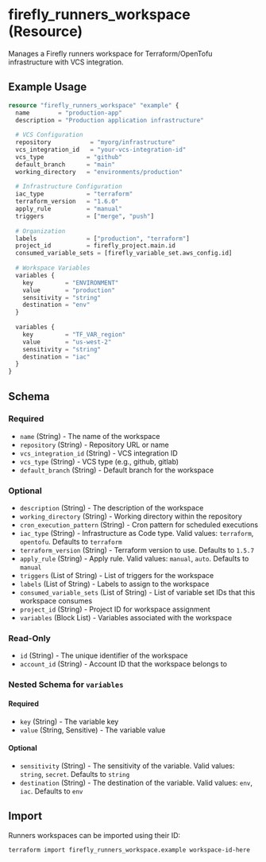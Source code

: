 # firefly_runners_workspace (Resource)

Manages a Firefly runners workspace for Terraform/OpenTofu infrastructure with VCS integration.

## Example Usage

```terraform
resource "firefly_runners_workspace" "example" {
  name        = "production-app"
  description = "Production application infrastructure"
  
  # VCS Configuration
  repository           = "myorg/infrastructure"
  vcs_integration_id   = "your-vcs-integration-id"
  vcs_type            = "github"
  default_branch      = "main"
  working_directory   = "environments/production"
  
  # Infrastructure Configuration
  iac_type            = "terraform"
  terraform_version   = "1.6.0"
  apply_rule          = "manual"
  triggers            = ["merge", "push"]
  
  # Organization
  labels              = ["production", "terraform"]
  project_id          = firefly_project.main.id
  consumed_variable_sets = [firefly_variable_set.aws_config.id]
  
  # Workspace Variables
  variables {
    key         = "ENVIRONMENT"
    value       = "production"
    sensitivity = "string"
    destination = "env"
  }
  
  variables {
    key         = "TF_VAR_region"
    value       = "us-west-2"
    sensitivity = "string"
    destination = "iac"
  }
}
```

## Schema

### Required

- `name` (String) - The name of the workspace
- `repository` (String) - Repository URL or name
- `vcs_integration_id` (String) - VCS integration ID
- `vcs_type` (String) - VCS type (e.g., github, gitlab)
- `default_branch` (String) - Default branch for the workspace

### Optional

- `description` (String) - The description of the workspace
- `working_directory` (String) - Working directory within the repository
- `cron_execution_pattern` (String) - Cron pattern for scheduled executions
- `iac_type` (String) - Infrastructure as Code type. Valid values: `terraform`, `opentofu`. Defaults to `terraform`
- `terraform_version` (String) - Terraform version to use. Defaults to `1.5.7`
- `apply_rule` (String) - Apply rule. Valid values: `manual`, `auto`. Defaults to `manual`
- `triggers` (List of String) - List of triggers for the workspace
- `labels` (List of String) - Labels to assign to the workspace
- `consumed_variable_sets` (List of String) - List of variable set IDs that this workspace consumes
- `project_id` (String) - Project ID for workspace assignment
- `variables` (Block List) - Variables associated with the workspace

### Read-Only

- `id` (String) - The unique identifier of the workspace
- `account_id` (String) - Account ID that the workspace belongs to

### Nested Schema for `variables`

#### Required

- `key` (String) - The variable key
- `value` (String, Sensitive) - The variable value

#### Optional

- `sensitivity` (String) - The sensitivity of the variable. Valid values: `string`, `secret`. Defaults to `string`
- `destination` (String) - The destination of the variable. Valid values: `env`, `iac`. Defaults to `env`

## Import

Runners workspaces can be imported using their ID:

```shell
terraform import firefly_runners_workspace.example workspace-id-here
```
